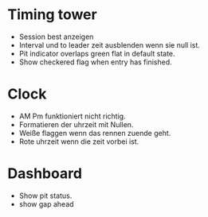 # Timing tower
* Session best anzeigen
* Interval und to leader zeit ausblenden wenn sie null ist.
* Pit indicator overlaps green flat in default state.
* Show checkered flag when entry has finished.

# Clock
* AM Pm funktioniert nicht richtig.
* Formatieren der uhrzeit mit Nullen.
* Weiße flaggen wenn das rennen zuende geht.
* Rote uhrzeit wenn die zeit vorbei ist.

# Dashboard
* Show pit status.
* show gap ahead


